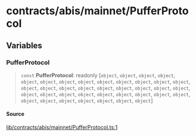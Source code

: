 # contracts/abis/mainnet/PufferProtocol

## Variables

### PufferProtocol

> `const` **PufferProtocol**: readonly [`object`, `object`, `object`, `object`, `object`, `object`, `object`, `object`, `object`, `object`, `object`, `object`, `object`, `object`, `object`, `object`, `object`, `object`, `object`, `object`, `object`, `object`, `object`, `object`, `object`, `object`, `object`, `object`, `object`, `object`, `object`, `object`, `object`, `object`, `object`, `object`, `object`, `object`]

#### Source

[lib/contracts/abis/mainnet/PufferProtocol.ts:1](https://github.com/PufferFinance/puffer-sdk/blob/4dadb8f49937bb2533b19e1e434d0fbb731c090f/lib/contracts/abis/mainnet/PufferProtocol.ts#L1)
